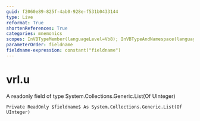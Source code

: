 ```yaml
---
guid: f2060e89-825f-4ab0-928e-f531b0433144
type: Live
reformat: True
shortenReferences: True
categories: mnemonics
scopes: InVBTypeMember(languageLevel=Vb8); InVBTypeAndNamespace(languageLevel=Vb8)
parameterOrder: fieldname
fieldname-expression: constant("fieldname")
---
```


# vrl.u

A readonly field of type System.Collections.Generic.List(Of UInteger)

```
Private ReadOnly $fieldname$ As System.Collections.Generic.List(Of UInteger)
```
